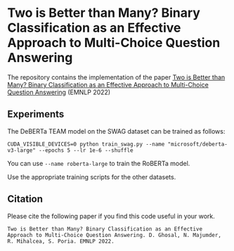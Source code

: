 # Two is Better than Many? Binary Classification as an Effective Approach to Multi-Choice Question Answering

The repository contains the implementation of the paper [Two is Better than Many? Binary Classification as an Effective Approach to Multi-Choice Question Answering](https://arxiv.org/abs/) (EMNLP 2022)

## Experiments

The DeBERTa TEAM model on the SWAG dataset can be trained as follows:

```
CUDA_VISIBLE_DEVICES=0 python train_swag.py --name "microsoft/deberta-v3-large" --epochs 5 --lr 1e-6 --shuffle
```

You can use `--name roberta-large` to train the RoBERTa model.

Use the appropriate training scripts for the other datasets.

## Citation

Please cite the following paper if you find this code useful in your work.

```
Two is Better than Many? Binary Classification as an Effective Approach to Multi-Choice Question Answering. D. Ghosal, N. Majumder, R. Mihalcea, S. Poria. EMNLP 2022.
```